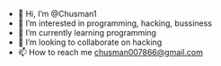 - 👋 Hi, I’m @Chusman1
- 👀 I’m interested in programming, hacking, bussiness
- 🌱 I’m currently learning programming
- 💞️ I’m looking to collaborate on hacking
- 📫 How to reach me chusman007866@gmail.com

<!---
Chusman1/Chusman1 is a ✨ special ✨ repository because its `README.md` (this file) appears on your GitHub profile.
You can click the Preview link to take a look at your changes.
--->

